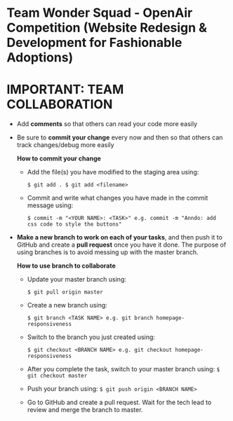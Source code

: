 # Team Wonder Squad - OpenAir Competition (Website Redesign & Development for Fashionable Adoptions)


# IMPORTANT: TEAM COLLABORATION
- Add **comments** so that others can read your code more easily

- Be sure to **commit your change** every now and then so that others can track changes/debug more easily

    **How to commit your change**

    * Add the file(s) you have modified to the staging area using:

      `
      $ git add .
      $ git add <filename>
      `

    * Commit and write what changes you have made in the commit message using:
      
      `
      $ commit -m "<YOUR NAME>: <TASK>"
      e.g. commit -m "Anndo: add css code to style the buttons"
      `


- **Make a new branch to work on each of your tasks**, and then push it to GitHub and create a **pull request** once you have it done. The purpose of using branches is to avoid messing up with the master branch.

    **How to use branch to collaborate**

    * Update your master branch using:

      `
      $ git pull origin master
      `

    * Create a new branch using:

      `
      $ git branch <TASK NAME>
      e.g. git branch homepage-responsiveness
      `

    * Switch to the branch you just created using:
      
      `
      $ git checkout <BRANCH NAME>
      e.g. git checkout homepage-responsiveness
      `

    * After you complete the task, switch to your master branch using:
    `$ git checkout master`

    * Push your branch using:
    `$ git push origin <BRANCH NAME>`


    * Go to GitHub and create a pull request. Wait for the tech lead to review and merge the branch to master.
